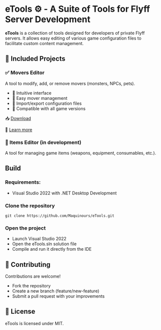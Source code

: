 # eTools ⚙️ - A Suite of Tools for Flyff Server Development

**eTools** is a collection of tools designed for developers of private Flyff servers. It allows easy editing of various game configuration files to facilitate custom content management.

## 📌 Included Projects

### ✅ Movers Editor
A tool to modify, add, or remove movers (monsters, NPCs, pets).

- 🎨 Intuitive interface
- 📂 Easy mover management
- 🔄 Import/export configuration files
- 🔧 Compatible with all game versions

📥 [Download](https://tinyurl.com/eTools-Movers-Editor-v1-0-1)

📖 [Learn more](https://github.com/Maquinours/eTools/tree/main/MoversEditor#readme)

### 🚧 Items Editor (in development)

A tool for managing game items (weapons, equipment, consumables, etc.).

## Build

### Requirements:

- Visual Studio 2022 with .NET Desktop Development

### Clone the repository

    git clone https://github.com/Maquinours/eTools.git

### Open the project

- Launch Visual Studio 2022
- Open the eTools.sln solution file
- Compile and run it directly from the IDE

## 🤝 Contributing

Contributions are welcome!

- Fork the repository
- Create a new branch (feature/new-feature)
- Submit a pull request with your improvements

## 📜 License

eTools is licensed under MIT.
